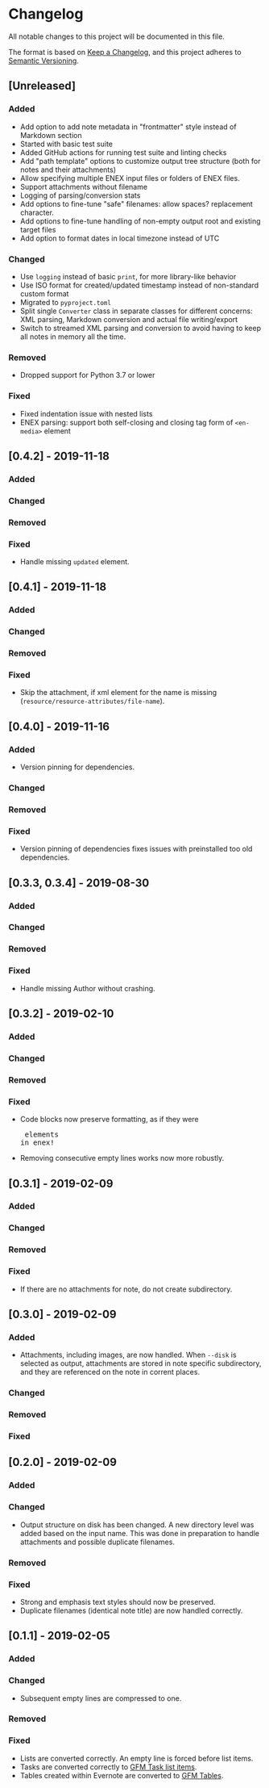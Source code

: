 # Changelog

All notable changes to this project will be documented in this file.

The format is based on [Keep a Changelog](https://keepachangelog.com/en/1.0.0/),
and this project adheres to [Semantic Versioning](https://semver.org/spec/v2.0.0.html).


## [Unreleased]

### Added

- Add option to add note metadata in "frontmatter" style instead of Markdown section
- Started with basic test suite
- Added GitHub actions for running test suite and linting checks
- Add "path template" options to customize output tree structure (both for notes and their attachments)
- Allow specifying multiple ENEX input files or folders of ENEX files.
- Support attachments without filename
- Logging of parsing/conversion stats
- Add options to fine-tune "safe" filenames: allow spaces? replacement character.
- Add options to fine-tune handling of non-empty output root and existing target files
- Add option to format dates in local timezone instead of UTC

### Changed

- Use `logging` instead of basic `print`, for more library-like behavior
- Use ISO format for created/updated timestamp instead of non-standard custom format
- Migrated to `pyproject.toml`
- Split single `Converter` class in separate classes for different concerns:
  XML parsing, Markdown conversion and actual file writing/export
- Switch to streamed XML parsing and conversion to avoid having to keep all notes in memory all the time.

### Removed

- Dropped support for Python 3.7 or lower

### Fixed

- Fixed indentation issue with nested lists
- ENEX parsing: support both self-closing and closing tag form of `<en-media>` element


## [0.4.2] - 2019-11-18

### Added

### Changed

### Removed

### Fixed

- Handle missing `updated` element.


## [0.4.1] - 2019-11-18

### Added

### Changed

### Removed

### Fixed

- Skip the attachment, if xml element for the name is missing (`resource/resource-attributes/file-name`).


## [0.4.0] - 2019-11-16

### Added

- Version pinning for dependencies.

### Changed

### Removed

### Fixed

- Version pinning of dependencies fixes issues with preinstalled too old dependencies.


## [0.3.3, 0.3.4] - 2019-08-30

### Added

### Changed

### Removed

### Fixed

- Handle missing Author without crashing.


## [0.3.2] - 2019-02-10

### Added

### Changed

### Removed

### Fixed

- Code blocks now preserve formatting, as if they were <pre> elements in enex!
- Removing consecutive empty lines works now more robustly.


## [0.3.1] - 2019-02-09

### Added

### Changed

### Removed

### Fixed

- If there are no attachments for note, do not create subdirectory.


## [0.3.0] - 2019-02-09

### Added

- Attachments, including images, are now handled. When `--disk` is selected as output, attachments are stored in note specific subdirectory, and they are referenced on the note in corrent places.

### Changed

### Removed

### Fixed


## [0.2.0] - 2019-02-09

### Added

### Changed

- Output structure on disk has been changed. A new directory level was added based on the input name. This was done in preparation to handle attachments and possible duplicate filenames.

### Removed

### Fixed

- Strong and emphasis text styles should now be preserved.
- Duplicate filenames (identical note title) are now handled correctly.


## [0.1.1] - 2019-02-05

### Added

### Changed

- Subsequent empty lines are compressed to one.

### Removed

### Fixed

- Lists are converted correctly. An empty line is forced before list items.
- Tasks are converted correctly to [GFM Task list items](https://github.github.com/gfm/#task-list-item).
- Tables created within Evernote are converted to [GFM Tables](https://github.github.com/gfm/#table).
